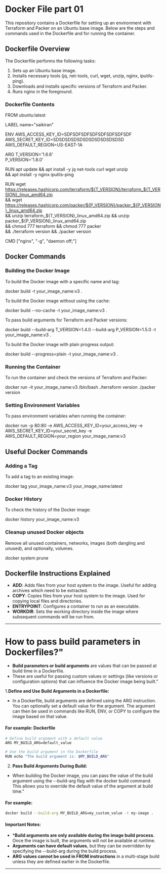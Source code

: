 # Docker File part 01

This repository contains a Dockerfile for setting up an environment with Terraform and Packer on an Ubuntu base image. Below are the steps and commands used in the Dockerfile and for running the container.

## Dockerfile Overview

The Dockerfile performs the following tasks:
1. Sets up an Ubuntu base image.
2. Installs necessary tools (jq, net-tools, curl, wget, unzip, nginx, iputils-ping).
3. Downloads and installs specific versions of Terraform and Packer.
4. Runs nginx in the foreground.

### Dockerfile Contents


FROM ubuntu:latest

LABEL name="saikiran"

ENV AWS_ACCESS_KEY_ID=SDFSDFSDFSDFSDFSDFSDFSDF \
    AWS_SECRET_KEY_ID=SDSDSDSDSDSDSDSDSDSDSDSD \
    AWS_DEFAULT_REGION=US-EAST-1A

ARG T_VERSION='1.6.6' \
    P_VERSION='1.8.0'

RUN apt update && apt install -y jq net-tools curl wget unzip \
    && apt install -y nginx iputils-ping 

RUN wget https://releases.hashicorp.com/terraform/${T_VERSION}/terraform_${T_VERSION}_linux_amd64.zip \
    && wget https://releases.hashicorp.com/packer/${P_VERSION}/packer_${P_VERSION}_linux_amd64.zip \
    && unzip terraform_${T_VERSION}_linux_amd64.zip  && unzip packer_${P_VERSION}_linux_amd64.zip \
    && chmod 777 terraform && chmod 777 packer \
    && ./terraform version && ./packer version 

CMD ["nginx", "-g", "daemon off;"]


## Docker Commands

### Building the Docker Image

To build the Docker image with a specific name and tag:

docker build -t your_image_name:v3 .


To build the Docker image without using the cache:

docker build --no-cache -t your_image_name:v3 .


To pass build arguments for Terraform and Packer versions:

docker build --build-arg T_VERSION=1.4.0 --build-arg P_VERSION=1.5.0 -t your_image_name:v3 .


To build the Docker image with plain progress output:

docker build --progress=plain -t your_image_name:v3 .


### Running the Container

To run the container and check the versions of Terraform and Packer:

docker run -it your_image_name:v3 /bin/bash
./terraform version
./packer version


### Setting Environment Variables

To pass environment variables when running the container:

docker run -p 80:80 -e AWS_ACCESS_KEY_ID=your_access_key -e AWS_SECRET_KEY_ID=your_secret_key -e AWS_DEFAULT_REGION=your_region your_image_name:v3


## Useful Docker Commands

### Adding a Tag

To add a tag to an existing image:

docker tag your_image_name:v3 your_image_name:latest


### Docker History

To check the history of the Docker image:

docker history your_image_name:v3

### Cleanup unused Docker objects

Remove all unused containers, networks, images (both dangling and unused), and optionally, volumes.

docker system prune

## Dockerfile Instructions Explained

- **ADD**: Adds files from your host system to the image. Useful for adding archives which need to be extracted.
- **COPY**: Copies files from your host system to the image. Used for copying local files and directories.
- **ENTRYPOINT**: Configures a container to run as an executable.
- **WORKDIR**: Sets the working directory inside the image where subsequent commands will be run from.

---
# How to pass build parameters in Dockerfiles?"

- **Build parameters or build arguments** are values that can be passed at build time in a Dockerfile.
- These are useful for passing custom values or settings (like versions or configuration options) that can influence the Docker image being built."

1.**Define and Use Build Arguments in a Dockerfile:**
  - In a Dockerfile, build arguments are defined using the ARG instruction. You can optionally set a default value for the argument. The argument can then be used in commands like RUN, ENV, or COPY to configure the image based on that value.

#### For example: Dockerfile
```bash
# Define build argument with a default value
ARG MY_BUILD_ARG=default_value

# Use the build argument in the Dockerfile
RUN echo "The build argument is: $MY_BUILD_ARG"
```
2. **Pass Build Arguments During Build:**
- When building the Docker image, you can pass the value of the build argument using the --build-arg flag with the docker build command. This allows you to override the default value of the argument at build time."

#### For example:
```bash
docker build --build-arg MY_BUILD_ARG=my_custom_value -t my-image .
```
#### Important Notes:
- ***Build arguments are only available during the image build process.** Once the image is built, the arguments will not be available at runtime.
- **Arguments can have default values**, but they can be overridden by specifying the --build-arg during the build process.
- **ARG values cannot be used in FROM instructions** in a multi-stage build unless they are defined earlier in the Dockerfile.
---
